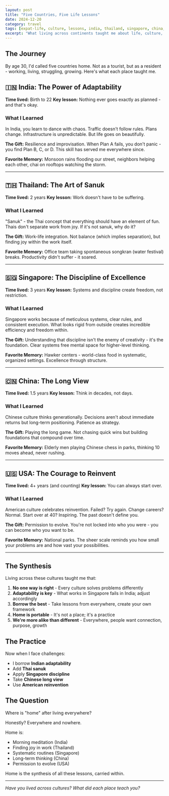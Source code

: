 ```yaml
---
layout: post
title: "Five Countries, Five Life Lessons"
date: 2024-12-20
category: travel
tags: [expat-life, culture, lessons, india, thailand, singapore, china, usa]
excerpt: "What living across continents taught me about life, culture, and myself."
---
```


## The Journey

By age 30, I'd called five countries home. Not as a tourist, but as a resident - working, living, struggling, growing. Here's what each place taught me.

## 🇮🇳 India: The Power of Adaptability

**Time lived:** Birth to 22
**Key lesson:** Nothing ever goes exactly as planned - and that's okay.

### What I Learned
In India, you learn to dance with chaos. Traffic doesn't follow rules. Plans change. Infrastructure is unpredictable. But life goes on beautifully.

**The Gift:** Resilience and improvisation. When Plan A fails, you don't panic - you find Plan B, C, or D. This skill has served me everywhere since.

**Favorite Memory:** Monsoon rains flooding our street, neighbors helping each other, chai on rooftops watching the storm.

---

## 🇹🇭 Thailand: The Art of Sanuk

**Time lived:** 2 years
**Key lesson:** Work doesn't have to be suffering.

### What I Learned
"Sanuk" - the Thai concept that everything should have an element of fun. Thais don't separate work from joy. If it's not sanuk, why do it?

**The Gift:** Work-life integration. Not balance (which implies separation), but finding joy within the work itself.

**Favorite Memory:** Office team taking spontaneous songkran (water festival) breaks. Productivity didn't suffer - it soared.

---

## 🇸🇬 Singapore: The Discipline of Excellence

**Time lived:** 3 years
**Key lesson:** Systems and discipline create freedom, not restriction.

### What I Learned
Singapore works because of meticulous systems, clear rules, and consistent execution. What looks rigid from outside creates incredible efficiency and freedom within.

**The Gift:** Understanding that discipline isn't the enemy of creativity - it's the foundation. Clear systems free mental space for higher-level thinking.

**Favorite Memory:** Hawker centers - world-class food in systematic, organized settings. Excellence through structure.

---

## 🇨🇳 China: The Long View

**Time lived:** 1.5 years
**Key lesson:** Think in decades, not days.

### What I Learned
Chinese culture thinks generationally. Decisions aren't about immediate returns but long-term positioning. Patience as strategy.

**The Gift:** Playing the long game. Not chasing quick wins but building foundations that compound over time.

**Favorite Memory:** Elderly men playing Chinese chess in parks, thinking 10 moves ahead, never rushing.

---

## 🇺🇸 USA: The Courage to Reinvent

**Time lived:** 4+ years (and counting)
**Key lesson:** You can always start over.

### What I Learned
American culture celebrates reinvention. Failed? Try again. Change careers? Normal. Start over at 40? Inspiring. The past doesn't define you.

**The Gift:** Permission to evolve. You're not locked into who you were - you can become who you want to be.

**Favorite Memory:** National parks. The sheer scale reminds you how small your problems are and how vast your possibilities.

---

## The Synthesis

Living across these cultures taught me that:

1. **No one way is right** - Every culture solves problems differently
2. **Adaptability is key** - What works in Singapore fails in India; adjust accordingly
3. **Borrow the best** - Take lessons from everywhere, create your own framework
4. **Home is portable** - It's not a place; it's a practice
5. **We're more alike than different** - Everywhere, people want connection, purpose, growth

## The Practice

Now when I face challenges:
- I borrow **Indian adaptability**
- Add **Thai sanuk**
- Apply **Singapore discipline**
- Take **Chinese long view**
- Use **American reinvention**

## The Question

Where is "home" after living everywhere?

Honestly? Everywhere and nowhere.

Home is:
- Morning meditation (India)
- Finding joy in work (Thailand)
- Systematic routines (Singapore)
- Long-term thinking (China)
- Permission to evolve (USA)

Home is the synthesis of all these lessons, carried within.

---

*Have you lived across cultures? What did each place teach you?*
